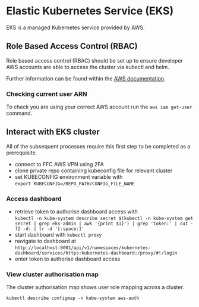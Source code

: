 # Elastic Kubernetes Service (EKS)
EKS is a managed Kubernetes service provided by AWS.

## Role Based Access Control (RBAC)
Role based access control (RBAC) should be set up to ensure developer AWS accounts are able to access the cluster via kubectl and helm.  

Further information can be found within the [AWS documentation](https://docs.aws.amazon.com/eks/latest/userguide/add-user-role.html).

### Checking current user ARN
To check you are using your correct AWS account run the `aws iam get-user` command.

## Interact with EKS cluster
All of the subsequent processes require this first step to be completed as a prerequisite.

- connect to FFC AWS VPN using 2FA
- clone private repo containing kubeconfig file for relevant cluster
- set KUBECONFIG environment variable with  
  `export KUBECONFIG=/REPO_PATH/CONFIG_FILE_NAME`

### Access dashboard
- retrieve token to authorise dashboard access with  
  `kubectl -n kube-system describe secret $(kubectl -n kube-system get secret | grep eks-admin | awk '{print $1}') | grep 'token:' | cut -f2 -d: | tr -d '[:space:]'`  
- start dashboard with `kubectl proxy`
- navigate to dashboard at  
  `http://localhost:8001/api/v1/namespaces/kubernetes-dashboard/services/https:kubernetes-dashboard:/proxy/#!/login`
- enter token to authorise dashboard access
  
### View cluster authorisation map
The cluster authorisation map shows user role mapping across a cluster.  

`kubectl describe configmap -n kube-system aws-auth`

